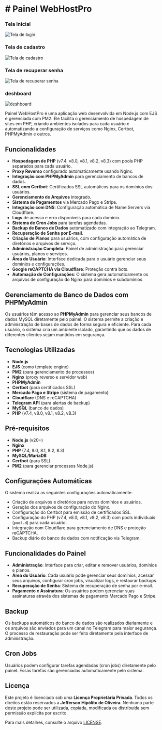 # # Painel WebHostPro


### Tela Inicial
![Tela de login](./1000508750.png)

### Tela de cadastro
![Tela de cadastro](./tela-cadastro.png)

### Tela de recuperar senha
![Tela de recuperar senha](./tela-recuperar-senha.png)

### deshboard
![deshboard](./deshboard.png)

Painel WebHostPro é uma aplicação web desenvolvida em Node.js com EJS e gerenciada com PM2. Ele facilita o gerenciamento de hospedagem de sites em PHP, criando ambientes isolados para cada usuário e automatizando a configuração de serviços como Nginx, Certbot, PHPMyAdmin e outros.

## Funcionalidades

- **Hospedagem de PHP** (v7.4, v8.0, v8.1, v8.2, v8.3) com pools PHP separados para cada usuário.
- **Proxy Reverso** configurado automaticamente usando Nginx.
- **Integração com PHPMyAdmin** para gerenciamento de bancos de dados.
- **SSL com Certbot**: Certificados SSL automáticos para os domínios dos usuários.
- **Gerenciamento de Arquivos** integrado.
- **Sistema de Pagamentos** via Mercado Pago e Stripe.
- **Integração com DNS**: Configuração automática de Name Servers via Cloudflare.
- **Logs** de acesso e erro disponíveis para cada domínio.
- **Sistema de Cron Jobs** para tarefas agendadas.
- **Backup de Banco de Dados** automatizado com integração ao Telegram.
- **Recuperação de Senha por E-mail**.
- **Criação de Planos** para usuários, com configuração automática de diretórios e arquivos de serviço.
- **Administração Completa**: Painel de administração para gerenciar usuários, planos e serviços.
- **Área do Usuário**: Interface dedicada para o usuário gerenciar seus domínios e configurações.
- **Google reCAPTCHA via Cloudflare**: Proteção contra bots.
- **Automação de Configurações**: O sistema gera automaticamente os arquivos de configuração do Nginx para domínios e subdomínios.

## Gerenciamento de Banco de Dados com PHPMyAdmin

Os usuários têm acesso ao **PHPMyAdmin** para gerenciar seus bancos de dados MySQL diretamente pelo painel. O sistema permite a criação e administração de bases de dados de forma segura e eficiente. Para cada usuário, o sistema cria um ambiente isolado, garantindo que os dados de diferentes clientes sejam mantidos em segurança.

## Tecnologias Utilizadas

- **Node.js**
- **EJS** (como template engine)
- **PM2** (para gerenciamento de processos)
- **Nginx** (proxy reverso e servidor web)
- **PHPMyAdmin**
- **Certbot** (para certificados SSL)
- **Mercado Pago e Stripe** (sistema de pagamento)
- **Cloudflare** (DNS e reCAPTCHA)
- **Telegram API** (para alertas de backup)
- **MySQL** (banco de dados)
- **PHP** (v7.4, v8.0, v8.1, v8.2, v8.3)

## Pré-requisitos

- **Node.js** (v20+)
- **Nginx**
- **PHP** (7.4, 8.0, 8.1, 8.2, 8.3)
- **MySQL/MariaDB**
- **Certbot** (para SSL)
- **PM2** (para gerenciar processos Node.js)

## Configurações Automáticas

O sistema realiza as seguintes configurações automaticamente:

- Criação de arquivos e diretórios para novos domínios e usuários.
- Geração dos arquivos de configuração do Nginx.
- Configuração do Certbot para emissão de certificados SSL.
- Configuração do PHP (v7.4, v8.0, v8.1, v8.2, v8.3) com pools individuais (`pool.d`) para cada usuário.
- Integração com Cloudflare para gerenciamento de DNS e proteção reCAPTCHA.
- Backup diário do banco de dados com notificação via Telegram.

## Funcionalidades do Painel

- **Administração**: Interface para criar, editar e remover usuários, domínios e planos.
- **Área do Usuário**: Cada usuário pode gerenciar seus domínios, acessar seus arquivos, configurar cron jobs, visualizar logs, e restaurar backups.
- **Recuperação de Senha**: Sistema de recuperação de senha por e-mail.
- **Pagamento e Assinatura**: Os usuários podem gerenciar suas assinaturas através dos sistemas de pagamento Mercado Pago e Stripe.

## Backup

Os backups automáticos do banco de dados são realizados diariamente e os arquivos são enviados para um canal no Telegram para maior segurança. O processo de restauração pode ser feito diretamente pela interface de administração.

## Cron Jobs

Usuários podem configurar tarefas agendadas (cron jobs) diretamente pelo painel. Essas tarefas são gerenciadas automaticamente pelo sistema.

## Licença

Este projeto é licenciado sob uma **Licença Proprietária Privada**. Todos os direitos estão reservados a **Jefferson Hipólito de Oliveira**. Nenhuma parte deste projeto pode ser utilizada, copiada, modificada ou distribuída sem permissão explícita por escrito.

Para mais detalhes, consulte o arquivo [LICENSE](./LICENSE.md).
